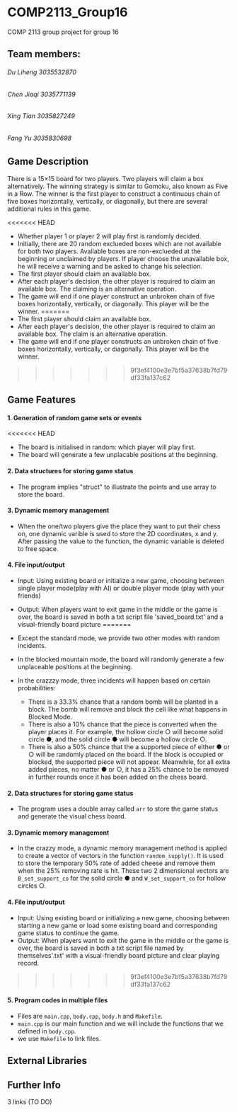 # COMP2113_Group16
COMP 2113 group project for group 16

## Team members:
###### Du Liheng 3035532870  
###### Chen Jiaqi 3035771139  
###### Xing Tian 3035827249  
###### Fang Yu 3035830698  

## Game Description

There is a 15×15 board for two players. Two players will claim a box alternatively. 
The winning strategy is similar to Gomoku, also known as Five in a Row. 
The winner is the first player to construct a continuous chain of five boxes horizontally, vertically, or diagonally, but there are several additional rules in this game.

<<<<<<< HEAD
  - Whether player 1 or player 2 will play first is randomly decided.
  - Initially, there are 20 random exclueded boxes which are not available for both two players. Available boxes are non-exclueded at the beginning or unclaimed by         players. If player choose the unavailable box, he will receive a warning and be asked to change his selection.
  - The first player should claim an available box.
  - After each player's decision, the other player is required to claim an available box. The claiming is an alternative operation.
  - The game will end if one player construct an unbroken chain of five boxes horizontally, vertically, or diagonally. This player will be the winner.
=======
  - The first player should claim an available box.
  - After each player's decision, the other player is required to claim an available box. The claim is an alternative operation.
  - The game will end if one player constructs an unbroken chain of five boxes horizontally, vertically, or diagonally. This player will be the winner.
>>>>>>> 9f3ef4100e3e7bf5a37638b7fd79df33fa137c62

## Game Features

#### 1. Generation of random game sets or events
<<<<<<< HEAD

  - The board is initialised in random: which player will play first.
  - The board will generate a few unplacable positions at the beginning.

#### 2. Data structures for storing game status

  - The program implies "struct" to illustrate the points and use array to store the board.

#### 3. Dynamic memory management

  - When the one/two players give the place they want to put their chess on, one dynamic varible is used to store the 2D coordinates, x and y. After passing the value to the function, the dynamic variable is deleted to free space.

#### 4. File input/output 

  - Input: Using existing board or initialize a new game, choosing between single player mode(play with AI) or double player mode (play with your friends)
  - Output: When players want to exit game in the middle or the game is over, the board is saved in both a txt script file 'saved_board.txt' and a visual-friendly board picture
=======
  
  - Except the standard mode, we provide two other modes with random incidents.
  - In the blocked mountain mode, the board will randomly generate a few unplaceable positions at the beginning.
  - In the crazzzy mode, three incidents will happen based on certain probabilities:
    - There is a 33.3% chance that a random bomb will be planted in a block. The bomb will remove and block the cell like what happens in Blocked Mode.
    - There is also a 10% chance that the piece is converted when the player places it. For example, the hollow circle ○ will become solid circle ●, and the solid circle ● will become a hollow circle ○.
    - There is also a 50% chance that the a supported piece of either ● or ○ will be randomly placed on the board. If the block is occupied or blocked, the supported piece will not appear. Meanwhile, for all extra added pieces, no matter ● or ○, it has a 25% chance to be removed in further rounds once it has been added on the chess board.



#### 2. Data structures for storing game status

  - The program uses a double array called `arr` to store the game status and generate the visual chess board.

#### 3. Dynamic memory management

  - In the crazzy mode, a dynamic memory management method is applied to create a vector of vectors in the function `random_supply()`. It is used to store the temporary 50% rate of added cheese and remove them when the 25% removing rate is hit. These two 2 dimensional vectors are `B_set_support_co` for the solid circle ● and `W_set_support_co` for hollow circles ○.

#### 4. File input/output 

  - Input: Using existing board or initializing a new game, choosing between starting a new game or load some existing board and corresponding game status to continue the game.
  - Output: When players want to exit the game in the middle or the game is over, the board is saved in both a txt script file named by themselves'.txt' with a visual-friendly board picture and clear playing record.
>>>>>>> 9f3ef4100e3e7bf5a37638b7fd79df33fa137c62
  
#### 5. Program codes in multiple files

  - Files are  `main.cpp`, `body.cpp`, `body.h` and `Makefile`. 
  - `main.cpp` is our main function and we will include the functions that we defined in `body.cpp`.
  - we use `Makefile` to link files.

## External Libraries



## Further Info

3 links (TO DO)
